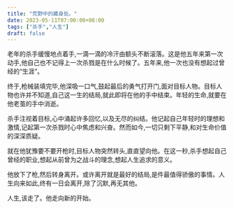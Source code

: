 ```yaml
---
title: "荒野中的藏身处。"
date: 2023-05-11T07:00:00+08:00
tags: ["杀手","人生"]
draft: false
---
```


老年的杀手缓慢地点着手,一滴一滴的冷汗由额头不断滚落。这是他五年来第一次动手,他自己也不记得上一次杀戮是在什么时候了。五年来,他一次也没有想起过曾经的“生涯”。 

终于,枪械装填完毕,他深吸一口气,鼓起最后的勇气打开门,面对目标人物。目标人物也许并不知道,自己这一生的结局,就此即将在他的手中结束。年轻的生命,就要在他老茧的手中消逝。 

杀手注视着目标,心中涌起许多回忆,以及无尽的纠结。他记起自己年轻时的理想和激情,记起第一次杀戮时心中焦虑和兴奋。然而如今,一切只剩下平静,和对生命价值的深深质疑。 

就在他犹豫要不要开枪时,目标人物突然转头,直直望向他。在这一秒,杀手想起自己曾经的职业,想起从前曾为之战斗的理念,想起人生追求的意义。 

他放下了枪,然后转身离开。或许离开就是最好的结局,是件最值得骄傲的事情。人生向来如此,终有一日会离开,除了沉默,再无其他。 

人生,该走了。他走向新的开始。